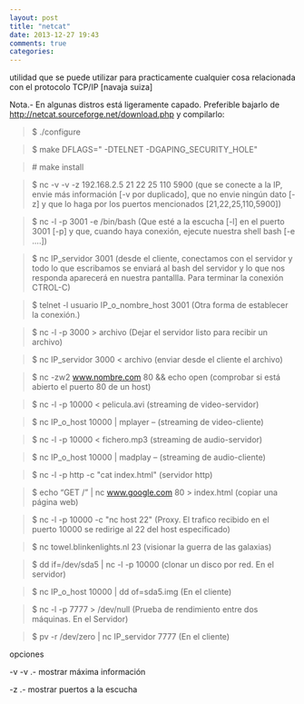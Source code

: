 ```yaml
---
layout: post
title: "netcat"
date: 2013-12-27 19:43
comments: true
categories: 
---
```

utilidad que se puede utilizar para practicamente cualquier cosa relacionada con el protocolo TCP/IP [navaja suiza]

Nota.- En algunas distros está ligeramente capado. Preferible bajarlo de http://netcat.sourceforge.net/download.php y compilarlo:

>$ ./configure 

>$ make DFLAGS=" -DTELNET -DGAPING_SECURITY_HOLE" 

>\# make install

>$ nc -v -v -z 192.168.2.5 21 22 25 110 5900 (que se conecte a la IP, envie más información [-v por duplicado], que no envie ningún dato [-z] y que lo haga por los puertos mencionados [21,22,25,110,5900])

>$ nc -l -p 3001 -e /bin/bash  (Que esté a la escucha [-l] en el puerto 3001 [-p] y que, cuando haya conexión, ejecute nuestra shell bash [-e ....])

>$ nc IP_servidor 3001  (desde el cliente, conectamos con el servidor y todo lo que escribamos se enviará al bash del servidor y lo que nos responda aparecerá en nuestra pantallla. Para terminar la conexión CTROL-C)

>$ telnet -l usuario IP_o_nombre_host 3001 (Otra forma de establecer la conexión.)

>$ nc -l -p 3000 > archivo (Dejar el servidor listo para recibir un archivo)

>$ nc IP_servidor 3000 < archivo  (enviar desde el cliente el archivo)

>$ nc -zw2 www.nombre.com 80 && echo open  (comprobar si está abierto el puerto 80 de un host)

>$ nc -l -p 10000 < pelicula.avi  (streaming de video-servidor)

>$ nc IP_o_host 10000 | mplayer – (streaming de video-cliente)

>$ nc -l -p 10000 < fichero.mp3  (streaming de  audio-servidor)

>$ nc IP_o_host 10000 | madplay –  (streaming de audio-cliente)

>$ nc -l -p http -c "cat index.html"  (servidor http)

>$ echo “GET /” | nc www.google.com 80 > index.html  (copiar una página web)

>$ nc -l -p 10000 -c "nc host 22" (Proxy. El trafico recibido en el puerto 10000 se redirige al 22 del host especificado)

>$ nc towel.blinkenlights.nl 23  (visionar la guerra de las galaxias)

>$ dd if=/dev/sda5 | nc -l -p 10000  (clonar un disco por red. En el servidor)

>$ nc IP_o_host 10000 | dd of=sda5.img  (En el cliente) 

>$ nc -l -p 7777 > /dev/null  (Prueba de rendimiento entre dos máquinas. En el Servidor)

>$ pv -r /dev/zero | nc IP_servidor 7777  (En el cliente)

opciones

-v -v	.-	mostrar máxima información

-z	.-	mostrar puertos a la escucha

